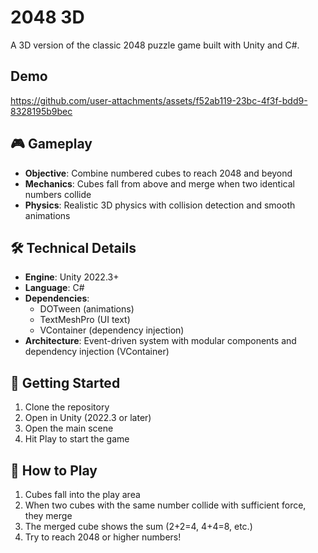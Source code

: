 # 2048 3D

A 3D version of the classic 2048 puzzle game built with Unity and C#.

## Demo



https://github.com/user-attachments/assets/f52ab119-23bc-4f3f-bdd9-8328195b9bec



## 🎮 Gameplay

- **Objective**: Combine numbered cubes to reach 2048 and beyond
- **Mechanics**: Cubes fall from above and merge when two identical numbers collide
- **Physics**: Realistic 3D physics with collision detection and smooth animations

## 🛠️ Technical Details

- **Engine**: Unity 2022.3+
- **Language**: C#
- **Dependencies**: 
  - DOTween (animations)
  - TextMeshPro (UI text)
  - VContainer (dependency injection)
- **Architecture**: Event-driven system with modular components and dependency injection (VContainer)

## 🚀 Getting Started

1. Clone the repository
2. Open in Unity (2022.3 or later)
3. Open the main scene
4. Hit Play to start the game

## 🎯 How to Play

1. Cubes fall into the play area
2. When two cubes with the same number collide with sufficient force, they merge
3. The merged cube shows the sum (2+2=4, 4+4=8, etc.)
4. Try to reach 2048 or higher numbers!
